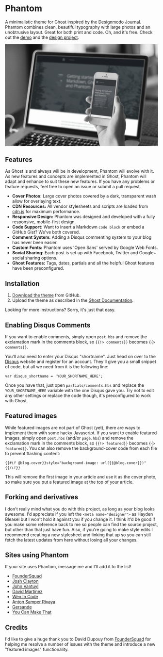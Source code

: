 # Phantom

A minimalistic theme for [Ghost](https://ghost.org/) inspired by the [Designmodo Journal](http://journal.designmodo.com/). Phantom combines clean, beautiful typography with large photos and an unobtrusive layout. Great for both print and code. Oh, and it's free. Check out the [demo](http://haydenbleasel.com/phantom/) and the [design project](https://dribbble.com/shots/1693641-Phantom-for-Ghost).

![Phantom](assets/images/mockup.jpg)

## Features

As Ghost is and always will be in development, Phantom will evolve with it. As new features and concepts are implemented in Ghost, Phantom will adapt and enhance to suit these new features. If you have any problems or feature requests, feel free to open an issue or submit a pull request.

- **Cover Photos:** Large cover photos covered by a dark, transparent wash allow for overlaying text.
- **CDN Resources:** All vendor stylesheets and scripts are loaded from [cdn.js](http://cdnjs.com/) for maximum performance.
- **Responsive Design:** Phantom was designed and developed with a fully responsive, mobile-first design.
- **Code Support:** Want to insert a Markdown `code block` or embed a GitHub Gist? We've both covered.
- **Comment System:** Adding a Disqus commenting system to your blog has never been easier.
- **Custom Fonts:** Phantom uses 'Open Sans' served by Google Web Fonts.
- **Social Sharing:** Each post is set up with Facebook, Twitter and Google+ social sharing options.
- **Ghost Features:** Tags, dates, partials and all the helpful Ghost features have been preconfigured.

## Installation

1. [Download the theme](https://github.com/haydenbleasel/phantom/archive/master.zip) from GitHub.
2. Upload the theme as described in the [Ghost Documentation](http://docs.ghost.org/usage/settings/).

Looking for more instructions? Sorry, it's just that easy.

## Enabling Disqus Comments

If you want to enable comments, simply open `post.hbs` and remove the exclamation mark in the comments block, so `{{!> comments}}` becomes `{{> comments}}`.

You'll also need to enter your Disqus "shortname". Just head on over to the [Disqus](http://disqus.com/) website and register for an account. They'll give you a small snippet of code, but all we need from it is the following line:

    var disqus_shortname = 'YOUR_SHORTNAME_HERE';

Once you have that, just open `partials/comments.hbs` and replace the `YOUR_SHORTNAME_HERE` variable with the one Disqus gave you. Try not to edit any other settings or replace the code though, it's preconfigured to work with Ghost.

## Featured images

While featured images are not part of Ghost (yet), there are ways to implement them with some hacky Javascript. If you want to enable featured images, simply open `post.hbs` (and/or `page.hbs`) and remove the exclamation mark in the comments block, so `{{!> featured}}` becomes `{{> featured}}`. You can also remove the background-cover code from each file to prevent flashing content:

```
{{#if @blog.cover}}style="background-image: url({{@blog.cover}})"{{/if}}
```

This will remove the first image in your article and use it as the cover photo, so make sure you put a featured image at the top of your article.

## Forking and derivatives

I don't really mind what you do with this project, as long as your blog looks awesome. I'd appreciate if you left the `<meta name="designer">` as Hayden Bleasel but I won't hold it against you if you change it. I think it'd be good if you make some reference back to me so people can find the source project, but other than that just have fun. Also, if you're going to make style edits I recommend creating a new stylesheet and linking that up so you can still fetch the latest updates from here without losing all your changes.

## Sites using Phantom

If your site uses Phantom, message me and I'll add it to the list!

- [FounderSquad](http://foundersquad.com/en/articles/)
- [Josh Clayton](http://imjo.sh/)
- [John Vantuyl](http://johnvantuyl.com/)
- [David Martínez](http://blog.davidmr.es/)
- [Wen In Code](http://www.wenincode.com/)
- [Anton Samper Rivaya](http://antonsamper.ghost.io/)
- [Gersande](http://gersande.com/)
- [You Can Make That](http://you.canmakethat.com/)

## Credits

I'd like to give a huge thank you to David Dupouy from [FounderSquad](http://foundersquad.com/en/articles/) for helping me resolve a number of issues with the theme and introduce a new "featured images" functionality.
